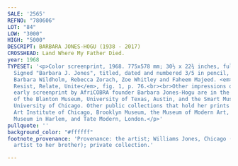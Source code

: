 ```yaml
---
SALE: '2565'
REFNO: "780606"
LOT: "84"
LOW: "3000"
HIGH: "5000"
DESCRIPT: BARBARA JONES-HOGU (1938 - 2017)
CROSSHEAD: Land Where My Father Died.
year: 1968
TYPESET: '<p>Color screenprint, 1968. 775x578 mm; 30½ x 22¾ inches, full margins.
  Signed "Barbara J. Jones", titled, dated and numbered 3/5 in pencil, lower margin.<br><br>Illustrated:
  Barbara Wildholm, Rebecca Zorach, Zoe Whitley and Faheem Majeed. <em>Baraba Jones-Hogu:
  Resist, Relate, Unite</em>, fig. 1, p. 76.<br><br>Other impressions of this rare,
  early screenprint by AfriCOBRA founder Barbara Jones-Hogu are in the collection
  of the Blanton Museum, University of Texas, Austin, and the Smart Museum of Art,
  University of Chicago. Other public collections that hold her prints include the
  Art Institute of Chicago, Brooklyn Museum, the Museum of Modern Art, the Studio
  Museum in Harlem, and Tate Modern, London.</p>'
pullquote: ''
background_color: "#ffffff"
footnote_provenance: 'Provenance: the artist; Williams Jones, Chicago (gift from the
  artist to her brother); private collection.'

---
```

